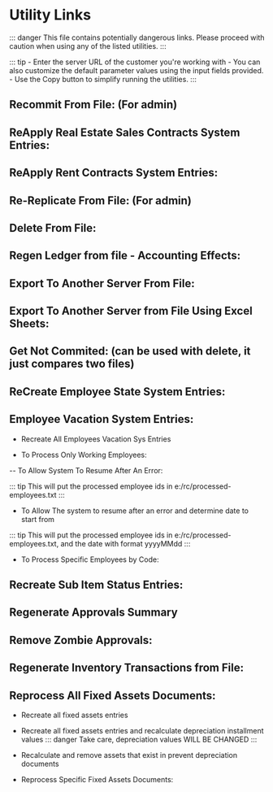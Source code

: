 # Utility Links
::: danger
This file contains potentially dangerous links. Please proceed with caution when using any of the listed utilities. 
:::

<ServerBaseURL/>
::: tip
- Enter the server URL of the customer you're working with
- You can also customize the default parameter values using the input fields provided.
- Use the Copy button to simplify running the utilities.
:::

## Recommit From File: (For admin)
<UtilityLinkBuilder
className="com.namasoft.erp.gui.server.RecommitFromFile"
:params="[
{ title: 'Main File', default: 'e:/rc/recommit.txt' },
{ title: 'Done File', default: 'e:/rc/done.txt' },
{ title: 'Errors File', default: 'e:/rc/errors.txt' }
]" :gui = "true"
/>

## ReApply Real Estate Sales Contracts System Entries:

<UtilityLinkBuilder 
className="com.namasoft.modules.realstate.domain.utils.RESysEntryMigratorUtility"/>

## ReApply Rent Contracts System Entries:
<UtilityLinkBuilder
className="com.namasoft.modules.realstate.domain.utils.UpdateREReservationEntryUtil"/>

## Re-Replicate From File: (For admin)
<UtilityLinkBuilder
className="com.namasoft.erp.gui.server.ReplicateFromFile"
:params="[
{ title: 'Main File', default: 'e:/rc/recommit.txt' },
{ title: 'Done File', default: 'e:/rc/done.txt' },
{ title: 'Errors File', default: 'e:/rc/errors.txt' }
]" :gui = "true"
/>

## Delete From File:
<UtilityLinkBuilder
className="com.namasoft.erp.gui.server.DeleteFromFile"
:params="[
{ title: 'Main File', default: 'e:/rc/delete.txt' },
{ title: 'Done File', default: 'e:/rc/done-delete.txt' },
{ title: 'Errors File', default: 'e:/rc/delete-errors.txt' }
]" :gui = "true"
/>


## Regen Ledger from file - Accounting Effects:
<UtilityLinkBuilder
className="com.namasoft.erp.gui.server.RegenAccFromFile"
:params="[
{ title: 'Main File', default: 'e:/rc/regen-ledger.txt' },
{ title: 'Done File', default: 'e:/rc/regen-ledger-delete.txt' },
{ title: 'Errors File', default: 'e:/rc/regen-ledger-errors.txt' }
]" :gui = "true"
/>

## Export To Another Server From File:
<UtilityLinkBuilder
className="com.namasoft.erp.gui.server.ExportToServerFromFileByWS"
:params="[
{ title: 'Main File', default: 'e:/rc/export.txt' },
{ title: 'Done File', default: 'e:/rc/export-delete.txt' },
{ title: 'Errors File', default: 'e:/rc/export-errors.txt' },
{ title: 'Export To Server URL', default: 'http://localhost:7070/' }
]" :gui = "true"
/>


## Export To Another Server from File Using Excel Sheets:
<UtilityLinkBuilder
className="com.namasoft.erp.gui.server.ExportToServerFromFileByExcel"
:params="[
{ title: 'Main File', default: 'e:/rc/export.txt' },
{ title: 'Done File', default: 'e:/rc/export-delete.txt' },
{ title: 'Errors File', default: 'e:/rc/export-errors.txt' },
{ title: 'Export To Server URL', default: 'http://localhost:7070/' }
]" :gui = "true"
/>

## Get Not Commited: (can be used with delete, it just compares two files)
<UtilityLinkBuilder
className="com.namasoft.erp.gui.server.CompareTwoFiles"
:params="[
{ title: 'First File', default: 'e:/rc/recommit.txt' },
{ title: 'Second File', default: 'e:/rc/export-delete.txt' }
]" :gui = "true"
/>

## ReCreate Employee State System Entries:
<UtilityLinkBuilder
className="com.namasoft.modules.humanresource.domain.entities.utils.MigrateEmpStateEntry"
/>

## Employee Vacation System Entries:
- Recreate All Employees Vacation Sys Entries
<UtilityLinkBuilder
className="com.namasoft.modules.humanresource.domain.entities.utils.VacationsSysEntryMigratorForAllEmps"
/>

- To Process Only Working Employees:
<UtilityLinkBuilder
className="com.namasoft.modules.humanresource.domain.entities.utils.VacationsSysEntryMigratorForWorkingEmps"
/>

-- To Allow System To Resume After An Error:
<UtilityLinkBuilder
className="com.namasoft.modules.humanresource.domain.entities.utils.VacationsSysEntryMigratorForAllEmps"
:params="[
{ title: 'Processed Employees File', default: 'e:/rc/processed-employees.txt' }
]"
/>

::: tip
This will put the processed employee ids in e:/rc/processed-employees.txt
:::

- To Allow The system to resume after an error and determine date to start from
  <UtilityLinkBuilder
  className="com.namasoft.modules.humanresource.domain.entities.utils.VacationsSysEntryMigratorForAllEmps"
  :params="[
  { title: 'Processed Employees File', default: 'e:/rc/processed-employees.txt', id:'file' },
  { title: 'Start From Date', default: 'yyyyMMdd', id:'date' }
  ]"
  />

::: tip
This will put the processed employee ids in e:/rc/processed-employees.txt, and the date with format yyyyMMdd 
:::

- To Process Specific Employees by Code:
  <UtilityLinkBuilder
  className="com.namasoft.modules.humanresource.domain.entities.utils.VacationsSysEntryMigratorForAllEmps"
  :params="[
  { title: 'Employee Codes', default: 'E001-E002-E003', id:'codes' }
  ]"
  />

## Recreate Sub Item Status Entries:
<UtilityLinkBuilder
className="com.namasoft.modules.srvcenter.domain.utils.SubItemStatusSysEntryRecalculateUtil"
:params="[
{ title: 'Types To Process File', default: 'e:/rc/toProcessTypes.txt', id:'file' }
]"
/>


## Regenerate Approvals Summary
<UtilityLinkBuilder
className="com.namasoft.infra.domainbase.common.approval.RecalcSummaryUtil"
/>

## Remove Zombie Approvals:
<UtilityLinkBuilder
className="com.namasoft.infra.domainbase.common.approval.FixZombieApprovalUtil"
/>

## Regenerate Inventory Transactions from File:
<UtilityLinkBuilder
className="com.namasoft.modules.supplychain.domain.utils.plugnplay.RegenInvTransReqFromFile"
:params="[
{ title: 'Main File', default: 'e:/rc/regen-inv-trans.txt' },
{ title: 'Done File', default: 'e:/rc/regen-inv-done.txt' },
{ title: 'Errors File', default: 'e:/rc/regen-inv-errors.txt' }
]"
/>

## Reprocess All Fixed Assets Documents:
- Recreate all fixed assets entries
<UtilityLinkBuilder
className="com.namasoft.modules.fixedassets.domain.utils.SWSUpdatePropertyEntryUtil"
/>

- Recreate all fixed assets entries and recalculate depreciation installment values
::: danger
Take care, depreciation values WILL BE CHANGED
:::
<UtilityLinkBuilder
  className="com.namasoft.modules.fixedassets.domain.utils.SWSUpdatePropertyEntryAndRecalcDepreciationUtil"
/>

- Recalculate and remove assets that exist in prevent depreciation documents
  <UtilityLinkBuilder
  className="com.namasoft.modules.fixedassets.domain.utils.SWSUpdatePropertyEntryAndRecalcDepreciationAndRemovePreventedAssetsUtil"
  />


- Reprocess Specific Fixed Assets Documents:
  <UtilityLinkBuilder
  className="com.namasoft.modules.fixedassets.domain.utils.SWSUpdatePropertyEntryUtil"
  :params="[
  { title: 'Processed Assets File', default: 'e:/rc/processed-assets.txt', id:'file' },
  { title: 'Asset IDS' , default: 'ffff01,ffff02', id: 'ids' }
  ]"
  />


